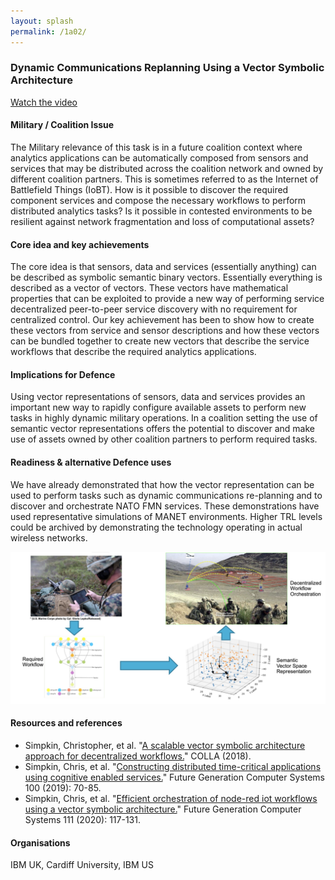 ```yaml
---
layout: splash
permalink: /1a02/
---
```


### Dynamic Communications Replanning Using a Vector Symbolic Architecture
[Watch the video](https://ibm.box.com/v/Showcase-1a02-video)

#### Military / Coalition Issue
The Military relevance of this task is in a future coalition context where analytics applications can
be automatically composed from sensors and services that may be distributed across the coalition network
and owned by different coalition partners.  This is sometimes referred to as the Internet of Battlefield
Things (IoBT).  How is it possible to discover the required component services and compose the necessary
workflows to perform distributed analytics tasks?  Is it possible in contested environments to be resilient
against network fragmentation and loss of computational assets?  

#### Core idea and key achievements
The core idea is that sensors, data and services (essentially anything) can be described as symbolic
semantic binary vectors. Essentially everything is described as a vector of vectors.  These vectors have
mathematical properties that can be exploited to provide a new way of performing service decentralized
peer-to-peer service discovery with no requirement for centralized control.  Our key achievement has been
to show how to create these vectors from service and sensor descriptions and how these vectors can be
bundled together to create new vectors that describe the service workflows that describe the required
analytics applications.

#### Implications for Defence
Using vector representations of sensors, data and services provides an important new way to rapidly
configure available assets to perform new tasks in highly dynamic military operations. In a coalition
setting the use of semantic vector representations offers the potential to discover and make use of assets
owned by other coalition partners to perform required tasks.   

#### Readiness & alternative Defence uses
We have already demonstrated that how the vector representation can be used to perform tasks such as
dynamic communications re-planning and to discover and orchestrate NATO FMN services. These demonstrations
have used representative simulations of MANET environments.  Higher TRL levels could be archived by
demonstrating the technology operating in actual wireless networks.

![image info](/dais/achievements/images/1a02_figure1.jpg)

#### Resources and references
* Simpkin, Christopher, et al. "[A scalable vector symbolic architecture approach for decentralized workflows.](/doc-2679/)" COLLA (2018).
* Simpkin, Chris, et al. "[Constructing distributed time-critical applications using cognitive enabled services.](/doc-4872/)" Future Generation Computer Systems 100 (2019): 70-85.
* Simpkin, Chris, et al. "[Efficient orchestration of node-red iot workflows using a vector symbolic architecture.](/doc-5544)" Future Generation Computer Systems 111 (2020): 117-131.

#### Organisations
IBM UK, Cardiff University, IBM US
